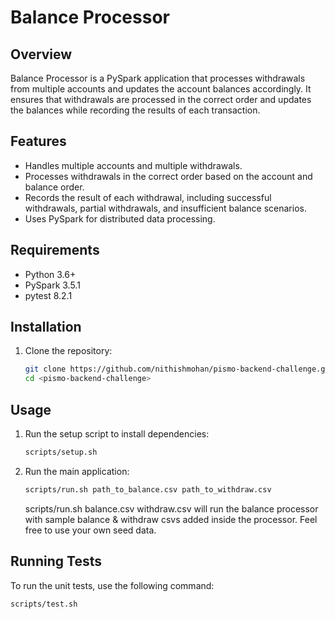 # Balance Processor

## Overview

Balance Processor is a PySpark application that processes withdrawals from multiple accounts and updates the account balances accordingly. It ensures that withdrawals are processed in the correct order and updates the balances while recording the results of each transaction.

## Features

- Handles multiple accounts and multiple withdrawals.
- Processes withdrawals in the correct order based on the account and balance order.
- Records the result of each withdrawal, including successful withdrawals, partial withdrawals, and insufficient balance scenarios.
- Uses PySpark for distributed data processing.

## Requirements

- Python 3.6+
- PySpark 3.5.1
- pytest 8.2.1

## Installation

1. Clone the repository:

    ```bash
    git clone https://github.com/nithishmohan/pismo-backend-challenge.git
    cd <pismo-backend-challenge>
    ```

## Usage

1. Run the setup script to install dependencies:

    ```bash
    scripts/setup.sh
    ```

2. Run the main application:

   ```bash
   scripts/run.sh path_to_balance.csv path_to_withdraw.csv
   ```
   scripts/run.sh balance.csv withdraw.csv will run the balance processor with sample balance & withdraw csvs added inside the processor. Feel free to use your own seed data. 

## Running Tests

To run the unit tests, use the following command:

```bash
scripts/test.sh
 ```


